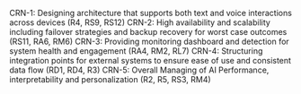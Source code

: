 CRN-1: Designing architecture that supports both text and voice interactions across devices (R4, RS9, RS12)
CRN-2: High availability and scalability including failover strategies and backup recovery for worst case outcomes (RS11, RA6, RM6)
CRN-3: Providing monitoring dashboard and detection for system health and engagement (RA4, RM2, RL7)
CRN-4: Structuring integration points for external systems to ensure ease of use and consistent data flow (RD1, RD4, R3)
CRN-5: Overall Managing of AI Performance, interpretability and personalization (R2, R5, RS3, RM4)


